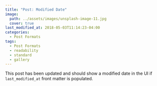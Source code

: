 ```yaml
---
title: "Post: Modified Date"
image:
  path: ../assets/images/unsplash-image-11.jpg
  cover: true
last_modified_at: 2018-05-03T11:14:23-04:00
categories:
  - Post Formats
tags:
  - Post Formats
  - readability
  - standard
  - gallery
---
```


This post has been updated and should show a modified date in the UI if `last_modified_at` front matter is populated.
